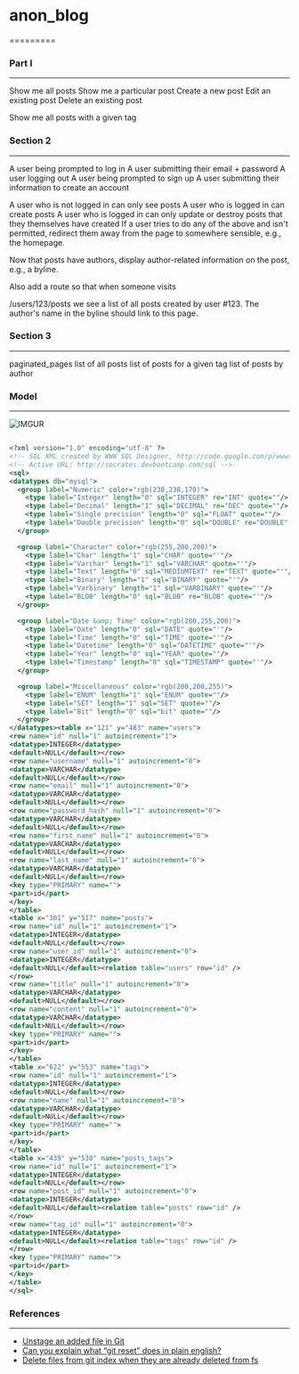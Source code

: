 # anon_blog
=========

### Part I
---

Show me all posts
Show me a particular post
Create a new post
Edit an existing post
Delete an existing post

Show me all posts with a given tag


### Section 2
---

A user being prompted to log in
A user submitting their email + password
A user logging out
A user being prompted to sign up
A user submitting their information to create an account

A user who is not logged in can only see posts
A user who is logged in can create posts
A user who is logged in can only update or destroy posts that they themselves have created
If a user tries to do any of the above and isn't permitted, redirect them away from the page to somewhere sensible, e.g., the homepage.



Now that posts have authors, display author-related information on the post, e.g., a byline.

Also add a route so that when someone visits

/users/123/posts
we see a list of all posts created by user #123. The author's name in the byline should link to this page.


### Section 3
---

paginated_pages
  list of all posts
  list of posts for a given tag
  list of posts by author




### Model
---

![IMGUR](http://i.imgur.com/rVFO07N.png)

``` XML

<?xml version="1.0" encoding="utf-8" ?>
<!-- SQL XML created by WWW SQL Designer, http://code.google.com/p/wwwsqldesigner/ -->
<!-- Active URL: http://socrates.devbootcamp.com/sql -->
<sql>
<datatypes db="mysql">
  <group label="Numeric" color="rgb(238,238,170)">
    <type label="Integer" length="0" sql="INTEGER" re="INT" quote=""/>
    <type label="Decimal" length="1" sql="DECIMAL" re="DEC" quote=""/>
    <type label="Single precision" length="0" sql="FLOAT" quote=""/>
    <type label="Double precision" length="0" sql="DOUBLE" re="DOUBLE" quote=""/>
  </group>

  <group label="Character" color="rgb(255,200,200)">
    <type label="Char" length="1" sql="CHAR" quote="'"/>
    <type label="Varchar" length="1" sql="VARCHAR" quote="'"/>
    <type label="Text" length="0" sql="MEDIUMTEXT" re="TEXT" quote="'"/>
    <type label="Binary" length="1" sql="BINARY" quote="'"/>
    <type label="Varbinary" length="1" sql="VARBINARY" quote="'"/>
    <type label="BLOB" length="0" sql="BLOB" re="BLOB" quote="'"/>
  </group>

  <group label="Date &amp; Time" color="rgb(200,255,200)">
    <type label="Date" length="0" sql="DATE" quote="'"/>
    <type label="Time" length="0" sql="TIME" quote="'"/>
    <type label="Datetime" length="0" sql="DATETIME" quote="'"/>
    <type label="Year" length="0" sql="YEAR" quote=""/>
    <type label="Timestamp" length="0" sql="TIMESTAMP" quote="'"/>
  </group>

  <group label="Miscellaneous" color="rgb(200,200,255)">
    <type label="ENUM" length="1" sql="ENUM" quote=""/>
    <type label="SET" length="1" sql="SET" quote=""/>
    <type label="Bit" length="0" sql="bit" quote=""/>
  </group>
</datatypes><table x="121" y="483" name="users">
<row name="id" null="1" autoincrement="1">
<datatype>INTEGER</datatype>
<default>NULL</default></row>
<row name="username" null="1" autoincrement="0">
<datatype>VARCHAR</datatype>
<default>NULL</default></row>
<row name="email" null="1" autoincrement="0">
<datatype>VARCHAR</datatype>
<default>NULL</default></row>
<row name="password_hash" null="1" autoincrement="0">
<datatype>VARCHAR</datatype>
<default>NULL</default></row>
<row name="first_name" null="1" autoincrement="0">
<datatype>VARCHAR</datatype>
<default>NULL</default></row>
<row name="last_name" null="1" autoincrement="0">
<datatype>VARCHAR</datatype>
<default>NULL</default></row>
<key type="PRIMARY" name="">
<part>id</part>
</key>
</table>
<table x="301" y="517" name="posts">
<row name="id" null="1" autoincrement="1">
<datatype>INTEGER</datatype>
<default>NULL</default></row>
<row name="user_id" null="1" autoincrement="0">
<datatype>INTEGER</datatype>
<default>NULL</default><relation table="users" row="id" />
</row>
<row name="title" null="1" autoincrement="0">
<datatype>VARCHAR</datatype>
<default>NULL</default></row>
<row name="content" null="1" autoincrement="0">
<datatype>VARCHAR</datatype>
<default>NULL</default></row>
<key type="PRIMARY" name="">
<part>id</part>
</key>
</table>
<table x="622" y="553" name="tags">
<row name="id" null="1" autoincrement="1">
<datatype>INTEGER</datatype>
<default>NULL</default></row>
<row name="name" null="1" autoincrement="0">
<datatype>VARCHAR</datatype>
<default>NULL</default></row>
<key type="PRIMARY" name="">
<part>id</part>
</key>
</table>
<table x="439" y="530" name="posts_tags">
<row name="id" null="1" autoincrement="1">
<datatype>INTEGER</datatype>
<default>NULL</default></row>
<row name="post_id" null="1" autoincrement="0">
<datatype>INTEGER</datatype>
<default>NULL</default><relation table="posts" row="id" />
</row>
<row name="tag_id" null="1" autoincrement="0">
<datatype>INTEGER</datatype>
<default>NULL</default><relation table="tags" row="id" />
</row>
<key type="PRIMARY" name="">
<part>id</part>
</key>
</table>
</sql>


```





### References
---

- [Unstage an added file in Git](https://makandracards.com/makandra/682-unstage-an-added-file-in-git)
- [Can you explain what “git reset” does in plain english?](http://stackoverflow.com/questions/2530060/can-you-explain-what-git-reset-does-in-plain-english)
- [Delete files from git index when they are already deleted from fs](http://stackoverflow.com/questions/6090732/delete-files-from-git-index-when-they-are-already-deleted-from-fs)





